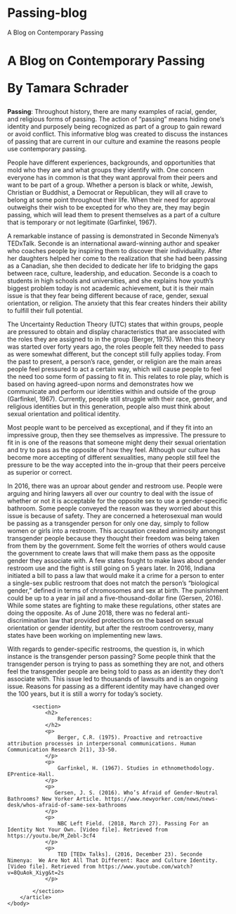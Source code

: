 # Passing-blog


<!DOCTYPE html>
<html lang="en">
    <head>
        <meta charset="UTF-8"/>
		<meta name="keywords" content =""/>
		<meta name="viewport" content="width=device-width, initial-scale=1.0" />
        A Blog on Contemporary Passing
        <link rel="stylesheet" href="Blog_Stylesheet.css">
    </head>
    <body>
        <div id="heading">
            <h1>
                A Blog on Contemporary Passing <p>By Tamara Schrader</p>
            </h1>
        </div>
        <article>
            <p><b>Passing</b>: Throughout history, there are many examples of racial, gender, and religious forms of passing. The action of “passing” means hiding one’s identity and purposely being recognized as part of a group to gain reward or avoid conflict.  This informative blog was created to discuss the instances of passing that are current in our culture and examine the reasons people use contemporary passing. </p>
            <p>People have different experiences, backgrounds, and opportunities that mold who they are and what groups they identify with. One concern everyone has in common is that they want approval from their peers and want to be part of a group. Whether a person is black or white, Jewish, Christian or Buddhist, a Democrat or Republican, they will all crave to belong at some point throughout their life. When their need for approval outweighs their wish to be excepted for who they are, they may begin passing, which will lead them to present themselves as a part of a culture that is temporary or not legitimate (Garfinkel, 1967).</p>
            <p>A remarkable instance of passing is demonstrated in Seconde Nimenya’s TEDxTalk. Seconde is an international award-winning author and speaker who coaches people by inspiring them to discover their individuality. After her daughters helped her come to the realization that she had been passing as a Canadian, she then decided to dedicate her life to bridging the gaps between race, culture, leadership, and education. Seconde is a coach to students in high schools and universities, and she explains how youth’s biggest problem today is not academic achievement, but it is their main issue is that they fear being different because of race, gender, sexual orientation, or religion. The anxiety that this fear creates hinders their ability to fulfill their full potential.  </p>
            <p>The Uncertainty Reduction Theory (UTC) states that within groups, people are pressured to obtain and display characteristics that are associated with the roles they are assigned to in the group (Berger, 1975). When this theory was started over forty years ago, the roles people felt they needed to pass as were somewhat different, but the concept still fully applies today. From the past to present, a person’s race, gender, or religion are the main areas people feel pressured to act a certain way, which will cause people to feel the need too some form of passing to fit in. This relates to role play, which is based on having agreed-upon norms and demonstrates how we communicate and perform our identities within and outside of the group (Garfinkel, 1967). Currently, people still struggle with their race, gender, and religious identities but in this generation, people also must think about sexual orientation and political identity.  </p>
            <p>Most people want to be perceived as exceptional, and if they fit into an impressive group, then they see themselves as impressive. The pressure to fit in is one of the reasons that someone might deny their sexual orientation and try to pass as the opposite of how they feel. Although our culture has become more accepting of different sexualities, many people still feel the pressure to be the way accepted into the in-group that their peers perceive as superior or correct.</p>
            <p>In 2016, there was an uproar about gender and restroom use. People were arguing and hiring lawyers all over our country to deal with the issue of whether or not it is acceptable for the opposite sex to use a gender-specific bathroom. Some people conveyed the reason was they worried about this issue is because of safety. They are concerned a heterosexual man would be passing as a transgender person for only one day, simply to follow women or girls into a restroom. This accusation created animosity amongst transgender people because they thought their freedom was being taken from them by the government. Some felt the worries of others would cause the government to create laws that will make them pass as the opposite gender they associate with. A few states fought to make laws about gender restroom use and the fight is still going on 5 years later. In 2016, Indiana initiated a bill to pass a law that would make it a crime for a person to enter a single-sex public restroom that does not match the person’s “biological gender,” defined in terms of chromosomes and sex at birth. The punishment could be up to a year in jail and a five-thousand-dollar fine (Gersen, 2016).  While some states are fighting to make these regulations, other states are doing the opposite. As of June 2018, there was no federal anti-discrimination law that provided protections on the based on  sexual orientation or gender identity, but after the restroom controversy, many states have been working on implementing new laws.  </p>
            <p>With regards to gender-specific restrooms, the question is, in which instance is the transgender person passing? Some people think that the transgender person is trying to pass as something they are not, and others feel the transgender people are being told to pass as an identity they don’t associate with. This issue led to thousands of lawsuits and is an ongoing issue. Reasons for passing as a different identity may have changed over the 100 years, but it is still a worry for today’s society.   </p>
            
            <section>
                <h2>
                    References:
                </h2>
                <p>
                    Berger, C.R. (1975). Proactive and retroactive attribution processes in interpersonal communications. Human Communication Research 2(1), 33-50. 
                </p>
                <p>
                    Garfinkel, H. (1967). Studies in ethnomethodology. EPrentice-Hall. 
                </p>
                <p>
                   Gersen, J. S. (2016). Who’s Afraid of Gender-Neutral Bathrooms? New Yorker Article. https://www.newyorker.com/news/news-desk/whos-afraid-of-same-sex-bathrooms 
                </p>
                <p>
                    NBC Left Field. (2018, March 27). Passing For an Identity Not Your Own. [Video file]. Retrieved from https://youtu.be/M_Zebl-3cf4 
                </p>
                <p>
                    TED [TEDx Talks]. (2016, December 23). Seconde Nimenya:  We Are Not All That Different: Race and Culture Identity. [Video file]. Retrieved from https://www.youtube.com/watch?v=8QuAok_Xiyg&t=2s 
                </p>
                
            </section>
        </article>
    </body>  
</html>
